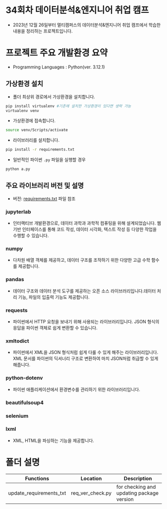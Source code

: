 # 34회차 데이터분석&엔지니어 취업 캠프
- 2023년 12월 26일부터 멀티캠퍼스의 데이터분석&엔지니어 취업 캠프에서 학습한 내용을 정리하는 프로젝트입니다.

# 프로젝트 주요 개발환경 요약
  + Programming Languages : Python(ver. 3.12.1)

## 가상환경 설치
- 폴더 최상위 경로에서 가상환경을 설치합니다.

```bash
pip install virtualenv #기존에 설치한 가상환경이 있다면 생략 가능
virtualenv venv
```

- 가상환경에 접속합니다.
```bash
source venv/Scripts/activate
```

- 라이브러리를 설치합니다.
```bash
pip install -r requirements.txt
```

- 일반적인 파이썬 `.py` 파일을 실행할 경우
```bash
python a.py
```

## 주요 라이브러리 버전 및 설명
  + 버전: [requirements.txt](requirements.txt) 파일 참조
### jupyterlab
- 인터랙티브 개발환경으로, 데이터 과학과 과학적 컴퓨팅을 위해 설계되었습니다. 웹 기반 인터페이스를 통해 코드 작성, 데이터 시각화, 텍스트 작성 등 다양한 작업을 수행할 수 있습니다.

### numpy
- 다차원 배열 객체를 제공하고, 데이터 구조를 조작하기 위한 다양한 고급 수학 함수를 제공합니다.

### pandas
- 데이터 구조와 데이터 분석 도구를 제공하는 오픈 소스 라이브러리입니다.데이터 처리 기능, 파일의 입출력 기능도 제공합니다.

### requests
- 파이썬에서 HTTP 요청을 보내기 위해 사용되는 라이브러리입니다. JSON 형식의 응답을 파이썬 객체로 쉽게 변환할 수 있습니다.

### xmltodict
- 파이썬에서 XML을 JSON 형식처럼 쉽게 다룰 수 있게 해주는 라이브러리입니다. XML 문서를 파이썬의 딕셔너리 구조로 변환하여 마치 JSON처럼 취급할 수 있게 해줍니다.

### python-dotenv
- 파이썬 애플리케이션에서 환경변수를 관리하기 위한 라이브러리입니다.

### beautifulsoup4

### selenium

### lxml
- XML, HTML을 파싱하는 기능을 제공합니다.

# 폴더 설명

| Functions | Location | Description |
|---|---|---|
| update_requirements_txt | req_ver_check.py  | for checking and updating package version |